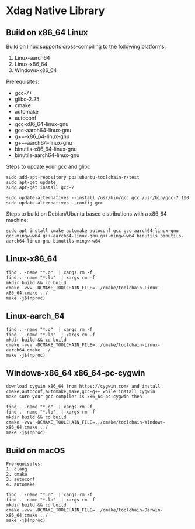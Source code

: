 # Xdag Native Library

## Build on x86_64 Linux

Build on linux supports cross-compiling to the following platforms:

1. Linux-aarch64
2. Linux-x86_64
3. Windows-x86_64

Prerequisites:
- gcc-7+
- glibc-2.25
- cmake
- automake
- autoconf
- gcc-x86_64-linux-gnu
- gcc-aarch64-linux-gnu 
- g++-x86_64-linux-gnu
- g++-aarch64-linux-gnu
- binutils-x86_64-linux-gnu
- binutils-aarch64-linux-gnu

Steps to update your gcc and glibc
```
sudo add-apt-repository ppa:ubuntu-toolchain-r/test
sudo apt-get update 
sudo apt-get install gcc-7

sudo update-alternatives --install /usr/bin/gcc gcc /usr/bin/gcc-7 100
sudo update-alternatives --config gcc

```

Steps to build on Debian/Ubuntu based distributions with a x86_64 machine:
```
sudo apt install cmake automake autoconf gcc gcc-aarch64-linux-gnu gcc-mingw-w64 g++-aarch64-linux-gnu g++-mingw-w64 binutils binutils-aarch64-linux-gnu binutils-mingw-w64
```

## Linux-x86_64
```
find . -name "*.o"  | xargs rm -f
find . -name "*.lo"  | xargs rm -f
mkdir build && cd build
cmake -vvv -DCMAKE_TOOLCHAIN_FILE=../cmake/toolchain-Linux-x86_64.cmake ../
make -j$(nproc)
```

## Linux-aarch_64
```
find . -name "*.o"  | xargs rm -f
find . -name "*.lo"  | xargs rm -f
mkdir build && cd build 
cmake -vvv -DCMAKE_TOOLCHAIN_FILE=../cmake/toolchain-Linux-aarch64.cmake ../
make -j$(nproc)
```

## Windows-x86_64 x86_64-pc-cygwin 
```
download cygwin x86_64 from https://cygwin.com/ and install cmake,autoconf,automake,make,gcc-g++ while install cygwin
make sure your gcc compiler is x86_64-pc-cygwin then

find . -name "*.o"  | xargs rm -f
find . -name "*.lo"  | xargs rm -f
mkdir build && cd build
cmake -vvv -DCMAKE_TOOLCHAIN_FILE=../cmake/toolchain-Windows-x86_64.cmake ../
make -j$(nproc)
```

## Build on macOS
```
Prerequisites:
1. clang
2. cmake
3. autoconf
4. automake

find . -name "*.o"  | xargs rm -f
find . -name "*.lo"  | xargs rm -f
mkdir build && cd build
cmake -vvv -DCMAKE_TOOLCHAIN_FILE=../cmake/toolchain-Darwin-x86_64.cmake ../
make -j$(nproc)
```
